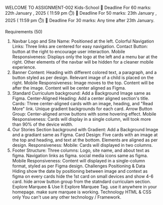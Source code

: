 WELCOME TO ASSIGNMENT-002
 Kids-School
📅 Deadline For 60 marks: 22th January , 2025 ( 11:59 pm ⏱️)
📅 Deadline For 50 marks: 23th January , 2025 ( 11:59 pm ⏱️)
📅 Deadline For 30 marks: Any time after 23th January.

Requirements (50)
1. Navbar
Logo and Site Name: Positioned at the left.
Colorful Navigation Links: Three links are centered for easy navigation.
Contact Button: button at the right to encourage user interaction.
Mobile Responsiveness:
Displays only the logo at the left and a menu bar at the right.
Other elements of the navbar will be hidden for a cleaner mobile experience.
2. Banner
Content:
Heading with different colored text, a paragraph, and a button styled as per design.
Relevant image of a child is placed on the right.
Mobile Responsiveness:
Image moves to the top.
Content will be after the image.
Content will be center aligned as Figma.
3. Standard Curriculum
background: Add a Background Image same as Figma.
Center-Aligned Heading: Add a center aligned section's title.
Cards:
Three center-aligned cards with an image, heading, and "Read More" link.
Unique gradient backgrounds for each card.
Arrow Button Group: Center-aligned arrow buttons with some hovering effect.
Mobile Responsiveness:
Cards will display in a single column, will took more than 90% of the device width.
4. Our Stories Section
background with Gradient: Add a Background Image and a gradiant same as Figma.
Card Design:
Five cards with an image at the top and heading, and text at the bottom.
Elements are aligned as per design.
Responsiveness:
Mobile: Cards will displayed in two columns.
5. Footer
Structure:
Three columns:
Logo, site name, and about text as figma.
Navigation links as figma.
social media icons same as figma.
Mobile Responsiveness:
Content will displayed in a single-column format, styled as per Figma design.
Challenges
Positioning & Data Hiding
show the date by positioning between image and context as figma on every cards
hide the 1st card on small devices and show 4-6 card.
hide arrow button group from the statndard curriculam section.
Explore Marquee & Use It
Explore Marquee Tag. use it anywhere in your homepage. make sure marquee is working.
Technology
HTML & CSS only
You can't use any other technology / Framework.
